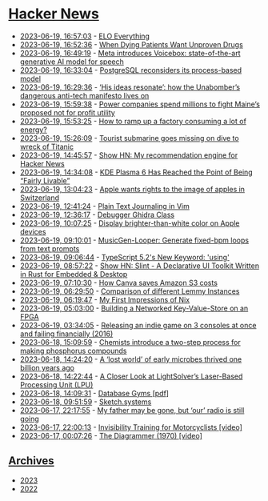 # [Hacker News](https://kherrick.github.io/hacker-news/)

* [2023-06-19, 16:57:03](https://news.ycombinator.com/item?id=36393406) - [ELO Everything](https://eloeverything.co/)
* [2023-06-19, 16:52:36](https://news.ycombinator.com/item?id=36393327) - [When Dying Patients Want Unproven Drugs](https://www.newyorker.com/magazine/2023/06/26/relyvrio-als-fda-approval)
* [2023-06-19, 16:49:19](https://news.ycombinator.com/item?id=36393262) - [Meta introduces Voicebox: state-of-the-art generative AI model for speech](https://ai.facebook.com/blog/voicebox-generative-ai-model-speech/)
* [2023-06-19, 16:33:04](https://news.ycombinator.com/item?id=36393030) - [PostgreSQL reconsiders its process-based model](https://lwn.net/SubscriberLink/934940/3abb2d4086680b78/)
* [2023-06-19, 16:29:36](https://news.ycombinator.com/item?id=36392976) - [‘His ideas resonate’: how the Unabomber’s dangerous anti-tech manifesto lives on](https://www.theguardian.com/us-news/2023/jun/19/unabomber-ted-kaczynski-dangerous-anti-tech-manifesto-lives-on)
* [2023-06-19, 15:59:38](https://news.ycombinator.com/item?id=36392577) - [Power companies spend millions to fight Maine’s proposed not for profit utility](https://www.theguardian.com/us-news/2023/jun/18/maine-state-run-utility-power-companies)
* [2023-06-19, 15:53:25](https://news.ycombinator.com/item?id=36392510) - [How to ramp up a factory consuming a lot of energy?](https://electronics.stackexchange.com/questions/670763/how-to-ramp-up-a-factory-consuming-a-lot-of-energy)
* [2023-06-19, 15:26:09](https://news.ycombinator.com/item?id=36392150) - [Tourist submarine goes missing on dive to wreck of Titanic](https://www.theguardian.com/uk-news/2023/jun/19/titanic-tourist-submarine-missing-north-atlantic)
* [2023-06-19, 14:45:57](https://news.ycombinator.com/item?id=36391655) - [Show HN: My recommendation engine for Hacker News](https://hn-recommend.julienc.me)
* [2023-06-19, 14:34:08](https://news.ycombinator.com/item?id=36391492) - [KDE Plasma 6 Has Reached the Point of Being “Fairly Livable”](https://www.phoronix.com/news/KDE-Plasma-6-Fairly-Livable)
* [2023-06-19, 13:04:23](https://news.ycombinator.com/item?id=36390600) - [Apple wants rights to the image of apples in Switzerland](https://www.wired.com/story/apple-vs-apples-trademark-battle/)
* [2023-06-19, 12:41:24](https://news.ycombinator.com/item?id=36390405) - [Plain Text Journaling in Vim](https://peppe.rs/posts/plain_text_journaling/)
* [2023-06-19, 12:36:17](https://news.ycombinator.com/item?id=36390357) - [Debugger Ghidra Class](https://github.com/NationalSecurityAgency/ghidra/tree/master/GhidraDocs/GhidraClass/Debugger)
* [2023-06-19, 10:07:25](https://news.ycombinator.com/item?id=36389285) - [Display brighter-than-white color on Apple devices](https://github.com/dtinth/superwhite)
* [2023-06-19, 09:10:01](https://news.ycombinator.com/item?id=36388919) - [MusicGen-Looper: Generate fixed-bpm loops from text prompts](https://replicate.com/andreasjansson/musicgen-looper)
* [2023-06-19, 09:06:44](https://news.ycombinator.com/item?id=36388894) - [TypeScript 5.2's New Keyword: 'using'](https://www.totaltypescript.com/typescript-5-2-new-keyword-using)
* [2023-06-19, 08:57:22](https://news.ycombinator.com/item?id=36388821) - [Show HN: Slint - A Declarative UI Toolkit Written in Rust for Embedded & Desktop](https://slint.dev)
* [2023-06-19, 07:10:30](https://news.ycombinator.com/item?id=36388178) - [How Canva saves Amazon S3 costs](https://www.canva.dev/blog/engineering/optimising-s3-savings/)
* [2023-06-19, 06:29:50](https://news.ycombinator.com/item?id=36387939) - [Comparison of different Lemmy Instances](https://github.com/maltfield/awesome-lemmy-instances)
* [2023-06-19, 06:19:47](https://news.ycombinator.com/item?id=36387874) - [My First Impressions of Nix](https://mtlynch.io/notes/nix-first-impressions/)
* [2023-06-19, 05:03:00](https://news.ycombinator.com/item?id=36387477) - [Building a Networked Key-Value-Store on an FPGA](https://adamwalker.github.io/Building-FPGA-KVS/)
* [2023-06-19, 03:34:05](https://news.ycombinator.com/item?id=36387030) - [Releasing an indie game on 3 consoles at once and failing financially (2016)](https://juicybeast.com/2016/01/11/releasing-an-indie-game-on-3-consoles-at-once-and-failing-financially/#2-years)
* [2023-06-18, 15:09:59](https://news.ycombinator.com/item?id=36380967) - [Chemists introduce a two-step process for making phosphorus compounds](https://phys.org/news/2023-06-two-step-phosphorus-containing-chemicals.html)
* [2023-06-18, 14:24:20](https://news.ycombinator.com/item?id=36380548) - [A ‘lost world’ of early microbes thrived one billion years ago](https://www.nature.com/articles/d41586-023-01847-8)
* [2023-06-18, 14:22:44](https://news.ycombinator.com/item?id=36380533) - [A Closer Look at LightSolver’s Laser-Based Processing Unit (LPU)](https://www.allaboutcircuits.com/news/a-closer-look-at-lightsolvers-laser-based-processing-unit-lpu/)
* [2023-06-18, 14:09:31](https://news.ycombinator.com/item?id=36380434) - [Database Gyms [pdf]](https://www.cidrdb.org/cidr2023/papers/p27-lim.pdf)
* [2023-06-18, 09:51:59](https://news.ycombinator.com/item?id=36378731) - [Sketch.systems](https://sketch.systems)
* [2023-06-17, 22:17:55](https://news.ycombinator.com/item?id=36375271) - [My father may be gone, but ‘our’ radio is still going](https://www.latimes.com/opinion/story/2023-06-17/fathers-day-radio-memories)
* [2023-06-17, 22:00:13](https://news.ycombinator.com/item?id=36375118) - [Invisibility Training for Motorcyclists [video]](https://www.youtube.com/watch?v=x94PGgYKHQ0)
* [2023-06-17, 00:07:26](https://news.ycombinator.com/item?id=36365680) - [The Diagrammer (1970) [video]](https://vimeo.com/75532300)

## [Archives](archives/index.md)

* [2023](archives/2023/index.md)
* [2022](archives/2022/index.md)
